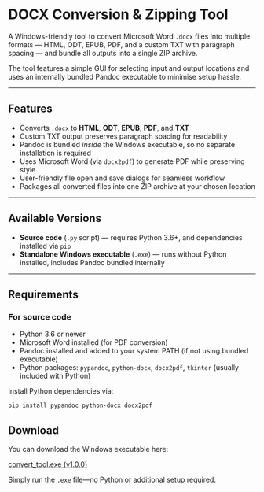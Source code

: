 # DOCX Conversion & Zipping Tool

A Windows-friendly tool to convert Microsoft Word `.docx` files into multiple formats — HTML, ODT, EPUB, PDF, and a custom TXT with paragraph spacing — and bundle all outputs into a single ZIP archive.

The tool features a simple GUI for selecting input and output locations and uses an internally bundled Pandoc executable to minimise setup hassle.

---

## Features

- Converts `.docx` to **HTML**, **ODT**, **EPUB**, **PDF**, and **TXT**  
- Custom TXT output preserves paragraph spacing for readability  
- Pandoc is bundled *inside* the Windows executable, so no separate installation is required  
- Uses Microsoft Word (via `docx2pdf`) to generate PDF while preserving style  
- User-friendly file open and save dialogs for seamless workflow  
- Packages all converted files into one ZIP archive at your chosen location  

---

## Available Versions

- **Source code** (`.py` script) — requires Python 3.6+, and dependencies installed via `pip`  
- **Standalone Windows executable** (`.exe`) — runs without Python installed, includes Pandoc bundled internally  

---

## Requirements

### For source code

- Python 3.6 or newer  
- Microsoft Word installed (for PDF conversion)  
- Pandoc installed and added to your system PATH (if not using bundled executable)  
- Python packages: `pypandoc`, `python-docx`, `docx2pdf`, `tkinter` (usually included with Python)  

Install Python dependencies via:

```bash
pip install pypandoc python-docx docx2pdf
```
## Download

You can download the Windows executable here:

[convert_tool.exe (v1.0.0)](https://github.com/IntStories/docx-converter-tool/releases/download/v1.0.0/convert_tool.exe)

Simply run the `.exe` file—no Python or additional setup required.
